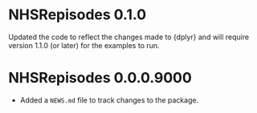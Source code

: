 # NHSRepisodes 0.1.0

Updated the code to reflect the changes made to {dplyr} and will require version
1.1.0 (or later) for the examples to run.

# NHSRepisodes 0.0.0.9000

* Added a `NEWS.md` file to track changes to the package.
